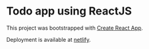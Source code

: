 # Todo app using ReactJS

This project was bootstrapped with [Create React App](https://github.com/facebook/create-react-app).

Deployment is available at [netlify](https://endearing-lokum-2b4e3c.netlify.app/).
